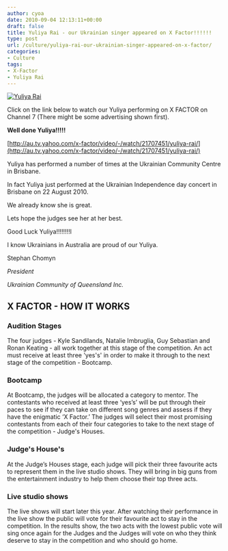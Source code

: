 ```yaml
---
author: cyoa
date: 2010-09-04 12:13:11+00:00
draft: false
title: Yuliya Rai - our Ukrainian singer appeared on X Factor!!!!!!
type: post
url: /culture/yuliya-rai-our-ukrainian-singer-appeared-on-x-factor/
categories:
- Culture
tags:
- X-Factor
- Yuliya Rai
---
```


[![Yuliya Rai](http://www.ozeukes.com/wp-content/uploads/2010/09/yuliya-rai.jpg)
](http://au.tv.yahoo.com/x-factor/video/-/watch/21707451/yuliya-rai/)




Click on the link below to watch our Yuliya performing on X FACTOR on Channel 7 (There might be some advertising shown first).


**Well done Yuliya!!!!!**

[http://au.tv.yahoo.com/x-factor/video/-/watch/21707451/yuliya-rai/](http://au.tv.yahoo.com/x-factor/video/-/watch/21707451/yuliya-rai/)

Yuliya has performed a number of times at the Ukrainian Community Centre in Brisbane.

In fact Yuliya just performed at the Ukrainian Independence day concert in Brisbane on 22 August 2010.

We already know she is great.

Lets hope the judges see her at her best.

Good Luck Yuliya!!!!!!!!l

I know Ukrainians in Australia are proud of our Yuliya.

Stephan Chomyn

_President_

_Ukrainian Community of Queensland Inc._


## X FACTOR - HOW IT WORKS




### Audition Stages


The four judges - Kyle Sandilands, Natalie Imbruglia, Guy Sebastian and Ronan Keating - all work together at this stage of the competition. An act must receive at least three 'yes's' in order to make it through to the next stage of the competition - Bootcamp.


### Bootcamp


At Bootcamp, the judges will be allocated a category to mentor. The contestants who received at least three ‘yes’s’ will be put through their paces to see if they can take on different song genres and assess if they have the enigmatic ‘X Factor.’ The judges will select their most promising contestants from each of their four categories to take to the next stage of the competition - Judge's Houses.


### **Judge's House's**


At the Judge’s Houses stage, each judge will pick their three favourite acts to represent them in the live studio shows. They will bring in big guns from the entertainment industry to help them choose their top three acts.


### Live studio shows


The live shows will start later this year. After watching their performance in the live show the public will vote for their favourite act to stay in the competition. In the results show, the two acts with the lowest public vote will sing once again for the Judges and the Judges will vote on who they think deserve to stay in the competition and who should go home.
